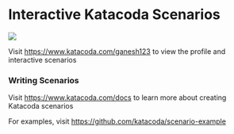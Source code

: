 # Interactive Katacoda Scenarios

[![](http://shields.katacoda.com/katacoda/ganesh123/count.svg)](https://www.katacoda.com/ganesh123 "Get your profile on Katacoda.com")

Visit https://www.katacoda.com/ganesh123 to view the profile and interactive scenarios

### Writing Scenarios
Visit https://www.katacoda.com/docs to learn more about creating Katacoda scenarios

For examples, visit https://github.com/katacoda/scenario-example
